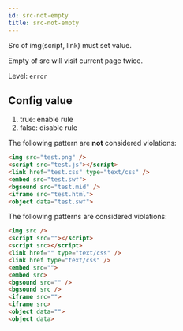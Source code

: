 ```yaml
---
id: src-not-empty
title: src-not-empty
---
```


Src of img(script, link) must set value.

Empty of src will visit current page twice.

Level: `error`

## Config value

1. true: enable rule
2. false: disable rule

The following pattern are **not** considered violations:

<!-- prettier-ignore -->
```html
<img src="test.png" />
<script src="test.js"></script>
<link href="test.css" type="text/css" />
<embed src="test.swf">
<bgsound src="test.mid" />
<iframe src="test.html">
<object data="test.swf">
```

The following patterns are considered violations:

<!-- prettier-ignore -->
```html
<img src />
<script src=""></script>
<script src></script>
<link href="" type="text/css" />
<link href type="text/css" />
<embed src="">
<embed src>
<bgsound src="" />
<bgsound src />
<iframe src="">
<iframe src>
<object data="">
<object data>
```
